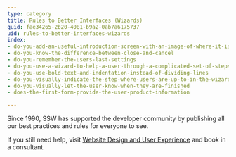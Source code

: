 ```yaml
---
type: category
title: Rules to Better Interfaces (Wizards)
guid: fae34265-2b20-4081-b9a2-0ab7a6175737
uid: rules-to-better-interfaces-wizards
index:
- do-you-add-an-useful-introduction-screen-with-an-image-of-where-it-is-going-prior-to-settings
- do-you-know-the-difference-between-close-and-cancel
- do-you-remember-the-users-last-settings
- do-you-use-a-wizard-to-help-a-user-through-a-complicated-set-of-steps
- do-you-use-bold-text-and-indentation-instead-of-dividing-lines
- do-you-visually-indicate-the-step-where-users-are-up-to-in-the-wizard
- do-you-visually-let-the-user-know-when-they-are-finished
- does-the-first-form-provide-the-user-product-information

---
```

Since 1990, SSW has supported the developer community by publishing all our best practices and rules for everyone to see.

If you still need help, visit [Website Design and User Experience](http&#58;//www.ssw.com.au/ssw/Consulting/WebsiteDesignAndUserExperience.aspx) and book in a consultant.

